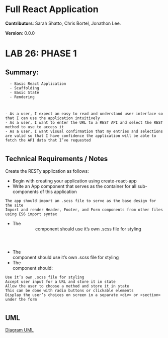 
# Full React Application

**Contributors**: Sarah Shatto, Chris Bortel, Jonathon Lee.

**Version**: 0.0.0

 # LAB 26: PHASE 1 

## Summary: 
```
  - Basic React Application
  - Scaffolding
  - Basic State
  - Rendering
```
#

```
- As a user, I expect an easy to read and understand user interface so that I can use the application intuitively
- As a user, I want to enter the URL to a REST API and select the REST method to use to access it
- As a user, I want visual confirmation that my entries and selections are valid so that I have confidence the application will be able to fetch the API data that I’ve requested
```
#

## Technical Requirements / Notes
Create the RESTy application as follows:

- Begin with creating your application using create-react-app
- Write an App component that serves as the container for all sub-components of this application
```
The app should import an .scss file to serve as the base design for the site
Import and render Header, Footer, and Form components from other files using ES6 import syntax
```
- The <Header> component should use it’s own .scss file for styling
- The <Footer> component should use it’s own .scss file for styling
- The <Form> component should:
```
Use it’s own .scss file for styling
Accept user input for a URL and store it in state
Allow the user to choose a method and store it in state
This can be done with radio buttons or clickable elements
Display the user’s choices on screen in a separate <div> or <section> under the form
```
#

## UML 
[Diagram UML](./assets/)



